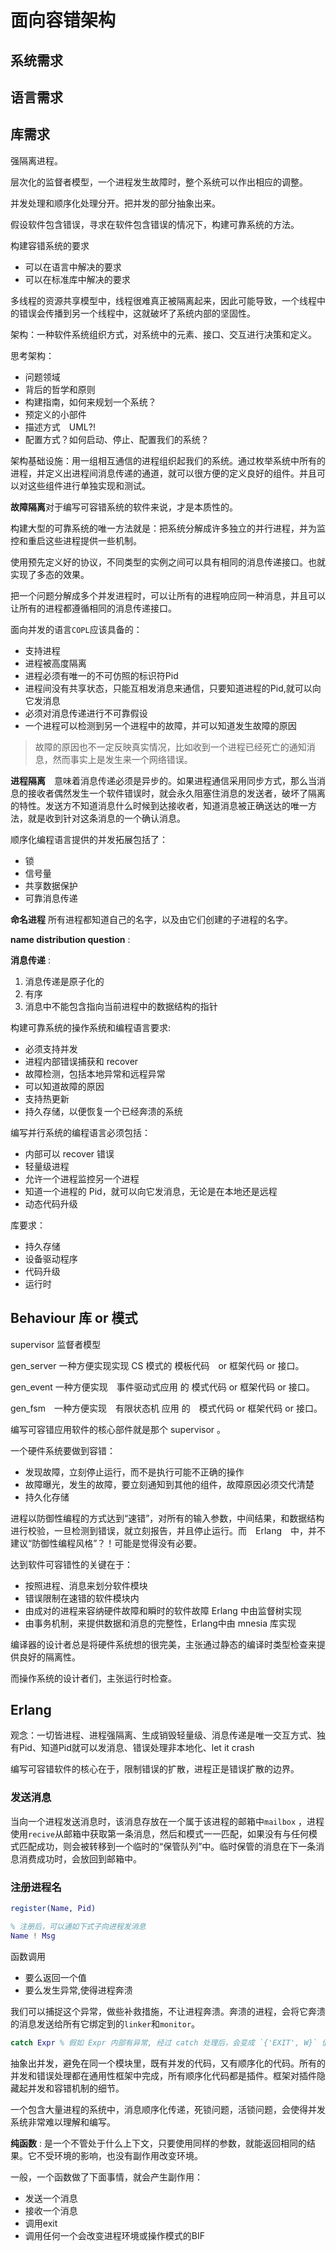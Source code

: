 # 面向容错架构

## 系统需求

## 语言需求

## 库需求

强隔离进程。

层次化的监督者模型，一个进程发生故障时，整个系统可以作出相应的调整。

并发处理和顺序化处理分开。把并发的部分抽象出来。

假设软件包含错误，寻求在软件包含错误的情况下，构建可靠系统的方法。

构建容错系统的要求

- 可以在语言中解决的要求
- 可以在标准库中解决的要求

多线程的资源共享模型中，线程很难真正被隔离起来，因此可能导致，一个线程中的错误会传播到另一个线程中，这就破坏了系统内部的坚固性。

架构：一种软件系统组织方式，对系统中的元素、接口、交互进行决策和定义。

思考架构：

- 问题领域
- 背后的哲学和原则
- 构建指南，如何来规划一个系统？
- 预定义的小部件
- 描述方式　UML?!
- 配置方式？如何启动、停止、配置我们的系统？

架构基础设施：用一组相互通信的进程组织起我们的系统。通过枚举系统中所有的进程，并定义出进程间消息传递的通道，就可以很方便的定义良好的组件。并且可以对这些组件进行单独实现和测试。

**故障隔离**对于编写可容错系统的软件来说，才是本质性的。

构建大型的可靠系统的唯一方法就是：把系统分解成许多独立的并行进程，并为监控和重启这些进程提供一些机制。



使用预先定义好的协议，不同类型的实例之间可以具有相同的消息传递接口。也就实现了多态的效果。

把一个问题分解成多个并发进程时，可以让所有的进程响应同一种消息，并且可以让所有的进程都遵循相同的消息传递接口。



面向并发的语言`COPL`应该具备的：

- 支持进程
- 进程被高度隔离
- 进程必须有唯一的不可仿照的标识符Pid
- 进程间没有共享状态，只能互相发消息来通信，只要知道进程的Pid,就可以向它发消息
- 必须对消息传递进行不可靠假设
- 一个进程可以检测到另一个进程中的故障，并可以知道发生故障的原因

> 故障的原因也不一定反映真实情况，比如收到一个进程已经死亡的通知消息，然而事实上是发生来一个网络错误。

**进程隔离**　意味着消息传递必须是异步的。如果进程通信采用同步方式，那么当消息的接收者偶然发生一个软件错误时，就会永久阻塞住消息的发送者，破坏了隔离的特性。发送方不知道消息什么时候到达接收者，知道消息被正确送达的唯一方法，就是收到针对这条消息的一个确认消息。

顺序化编程语言提供的并发拓展包括了：

- 锁
- 信号量
- 共享数据保护
- 可靠消息传递

**命名进程** 所有进程都知道自己的名字，以及由它们创建的子进程的名字。

**name distribution question** : 

**消息传递** :

1. 消息传递是原子化的
1. 有序
1. 消息中不能包含指向当前进程中的数据结构的指针



构建可靠系统的操作系统和编程语言要求:

- 必须支持并发
- 进程内部错误捕获和 recover
- 故障检测，包括本地异常和远程异常
- 可以知道故障的原因
- 支持热更新
- 持久存储，以便恢复一个已经奔溃的系统

编写并行系统的编程语言必须包括：

- 内部可以 recover 错误
- 轻量级进程
- 允许一个进程监控另一个进程
- 知道一个进程的 Pid，就可以向它发消息，无论是在本地还是远程
- 动态代码升级

库要求：

- 持久存储
- 设备驱动程序
- 代码升级
- 运行时



## Behaviour 库 or 模式

supervisor 监督者模型

gen_server 一种方便实现实现 CS 模式的 模板代码　or 框架代码 or 接口。

gen_event 一种方便实现　事件驱动式应用 的 模式代码 or 框架代码 or 接口。

gen_fsm　一种方便实现　有限状态机 应用 的　模式代码 or 框架代码 or 接口。

编写可容错应用软件的核心部件就是那个 supervisor 。



一个硬件系统要做到容错：

- 发现故障，立刻停止运行，而不是执行可能不正确的操作
- 故障曝光，发生的故障，要立刻通知到其他的组件，故障原因必须交代清楚
- 持久化存储

进程以防御性编程的方式达到“速错”，对所有的输入参数，中间结果，和数据结构进行校验，一旦检测到错误，就立刻报告，并且停止运行。而　Erlang　中，并不建议“防御性编程风格”？！可能是觉得没有必要。



达到软件可容错性的关键在于：

- 按照进程、消息来划分软件模块
- 错误限制在速错的软件模块内
- 由成对的进程来容纳硬件故障和瞬时的软件故障 Erlang 中由监督树实现
- 由事务机制，来提供数据和消息的完整性，Erlang中由 mnesia 库实现



编译器的设计者总是将硬件系统想的很完美，主张通过静态的编译时类型检查来提供良好的隔离性。

而操作系统的设计者们，主张运行时检查。



## Erlang

观念：一切皆进程、进程强隔离、生成销毁轻量级、消息传递是唯一交互方式、独有Pid、知道Pid就可以发消息、错误处理非本地化、let it crash

编写可容错软件的核心在于，限制错误的扩散，进程正是错误扩散的边界。

### 发送消息

当向一个进程发送消息时，该消息存放在一个属于该进程的邮箱中`mailbox` ，进程使用`recive`从邮箱中获取第一条消息，然后和模式一一匹配，如果没有与任何模式匹配成功，则会被转移到一个临时的“保管队列”中。临时保管的消息在下一条消息消费成功时，会放回到邮箱中。

### 注册进程名

```erlang
register(Name, Pid)

% 注册后，可以通如下式子向进程发消息
Name ! Msg 
```



函数调用

- 要么返回一个值
- 要么发生异常,使得进程奔溃

我们可以捕捉这个异常，做些补救措施，不让进程奔溃。奔溃的进程，会将它奔溃的消息发送给所有它绑定到的`linker`和`monitor`。

```erlang
catch Expr % 假如 Expr 内部有异常, 经过 catch 处理后，会变成 `{'EXIT', W}` 值
```



抽象出并发，避免在同一个模块里，既有并发的代码，又有顺序化的代码。所有的并发和错误处理都在通用性框架中完成，所有顺序化代码都是插件。框架对插件隐藏起并发和容错机制的细节。

一个包含大量进程的系统中，消息顺序化传递，死锁问题，活锁问题，会使得并发系统非常难以理解和编写。



**纯函数** : 是一个不管处于什么上下文，只要使用同样的参数，就能返回相同的结果。它不受环境的影响，也没有副作用改变环境。

一般，一个函数做了下面事情，就会产生副作用：

- 发送一个消息
- 接收一个消息
- 调用exit
- 调用任何一个会改变进程环境或操作模式的BIF


























































